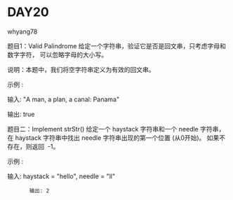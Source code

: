 ﻿# DAY20

whyang78

题目1：Valid Palindrome
  给定一个字符串，验证它是否是回文串，只考虑字母和数字字符，
  可以忽略字母的大小写。
  

说明：本题中，我们将空字符串定义为有效的回文串。



  示例 :

输入: "A man, a plan, a canal: Panama"
           
输出: true



题目二：Implement strStr()
  给定一个 haystack 字符串和一个 needle 字符串，
  在 haystack 字符串中找出 needle 字符串出现的第一个位置 (从0开始)。
   如果不存在，则返回  -1。

  

示例 :

输入: haystack = "hello", needle = "ll"

           输出: 2